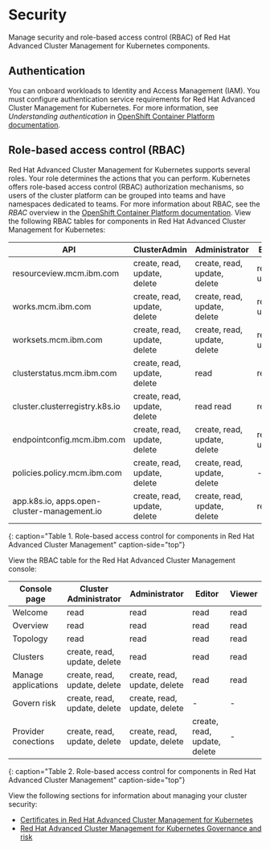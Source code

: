 # Security

Manage security and role-based access control (RBAC) of Red Hat Advanced Cluster Management for Kubernetes components.

## Authentication

You can onboard workloads to Identity and Access Management (IAM). You must configure authentication service requirements for  Red Hat Advanced Cluster Management for Kubernetes. For more information, see _Understanding authentication_ in [OpenShift Container Platform documentation](https://docs.openshift.com/container-platform/4.3/authentication/understanding-authentication.html).

## Role-based access control (RBAC)

Red Hat Advanced Cluster Management for Kubernetes supports several roles. Your role determines the actions that you can perform. Kubernetes offers role-based access control (RBAC) authorization mechanisms, so users of the cluster platform can be grouped into teams and have namespaces dedicated to teams. For more information about RBAC, see the _RBAC_ overview in the [OpenShift Container Platform documentation](https://docs.openshift.com/container-platform/4.3/authentication/using-rbac.html). View the following RBAC tables for components in Red Hat Advanced Cluster Management for Kubernetes:

| API | ClusterAdmin | Administrator | Editor | Viewer |
|-----|--------------|---------------|--------|--------|
|resourceview.mcm.ibm.com 	|create, read, update, delete 	|create, read, update, delete 	|read, update 	|read|
|works.mcm.ibm.com 	|create, read, update, delete 	|create, read, update, delete 	| read, update	| read |
|worksets.mcm.ibm.com 	|create, read, update, delete 	|create, read, update, delete 	| read, update	| read |
|clusterstatus.mcm.ibm.com 	|create, read, update, delete 	| read 	| read |	read |
|cluster.clusterregistry.k8s.io 	|create, read, update, delete 	| read 	 read |	read |
|endpointconfig.mcm.ibm.com 	|create, read, update, delete 	|create, read, update, delete 	| read, update	| read |
| policies.policy.mcm.ibm.com| create, read, update, delete     |create, read, update, delete     | -     | -     |
|app.k8s.io, apps.open-cluster-management.io| create, read, update, delete 	|create, read, update, delete| read	| read |
{: caption="Table 1. Role-based access control for components in Red Hat Advanced Cluster Management" caption-side="top"}

View the RBAC table for the Red Hat Advanced Cluster Management console:

| Console page | Cluster Administrator | Administrator | Editor | Viewer |
|--------|--------------|-------|--------|--------|
|Welcome    | read     | read    | read   | read     |
|Overview 	 | read 	 | read  	 | read	 | read |
|Topology 	 | read 	 | read 	 | read 	 | read |
|Clusters 	 |create, read, update, delete 	 | read 	 | 	read 	 | read |
|Manage applications 	 |create, read, update, delete 	 |create, read, update, delete 	 | read   | read |
|Govern risk 	 |create, read, update, delete 	 |create, read, update, delete 	 |- 	 |- |
| Provider conections | create, read, update, delete | create, read, update, delete | create, read, update, delete | -|
{: caption="Table 2. Role-based access control for components in Red Hat Advanced Cluster Management" caption-side="top"}

View the following sections for information about managing your cluster security:

- [Certificates in Red Hat Advanced Cluster Management for Kubernetes](../cert_manager/certificates.md)
- [Red Hat Advanced Cluster Management for Kubernetes Governance and risk](../governance/compliance_intro.md)

